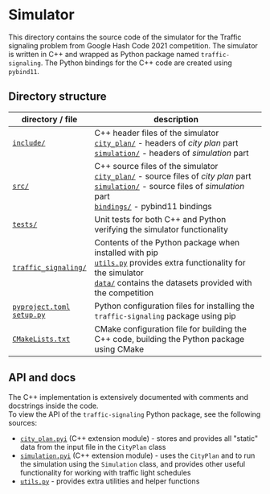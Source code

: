 # Simulator

This directory contains the source code of the simulator for the Traffic signaling problem from Google Hash Code 2021 competition. The simulator is written in C++ and wrapped as Python package named `traffic-signaling`. The Python bindings for the C++ code are created using `pybind11`.

## Directory structure

| directory / file | description |
|------------------|-------------|
| [`include/`](./include) | C++ header files of the simulator </br>  [`city_plan/`](./include/city_plan/) - headers of *city plan* part </br> [`simulation/`](./include/simulation/) - headers of *simulation* part |
| [`src/`](./src) | C++ source files of the simulator </br>  [`city_plan/`](./src/city_plan/) - source files of *city plan* part </br> [`simulation/`](./src/simulation/) - source files of *simulation* part </br> [`bindings/`](./src/bindings/) - pybind11 bindings |
| [`tests/`](./tests) | Unit tests for both C++ and Python verifying the simulator functionality |
| [`traffic_signaling/`](./traffic_signaling) | Contents of the Python package when installed with pip </br>  [`utils.py`](./traffic_signaling/utils.py) provides extra functionality for the simulator </br> [`data/`](./traffic_signaling/data) contains the datasets provided with the competition |
| [`pyproject.toml`](./pyproject.toml) </br> [`setup.py`](./setup.py) | Python configuration files for installing the `traffic-signaling` package using pip |
| [`CMakeLists.txt`](./CMakeLists.txt) | CMake configuration file for building the C++ code, building the Python package using CMake |

## API and docs

The C++ implementation is extensively documented with comments and docstrings inside the code.  
To view the API of the `traffic-signaling` Python package, see the following sources:

- [`city_plan.pyi`](./traffic_signaling/city_plan.pyi) (C++ extension module) - stores and provides all "static" data from the input file in the `CityPlan` class
- [`simulation.pyi`](./traffic_signaling/simulation.pyi) (C++ extension module) - uses the  `CityPlan` and to run the simulation using the `Simulation` class, and provides other useful functionality for working with traffic light schedules
- [`utils.py`](./traffic_signaling/utils.py) - provides extra utilities and helper functions